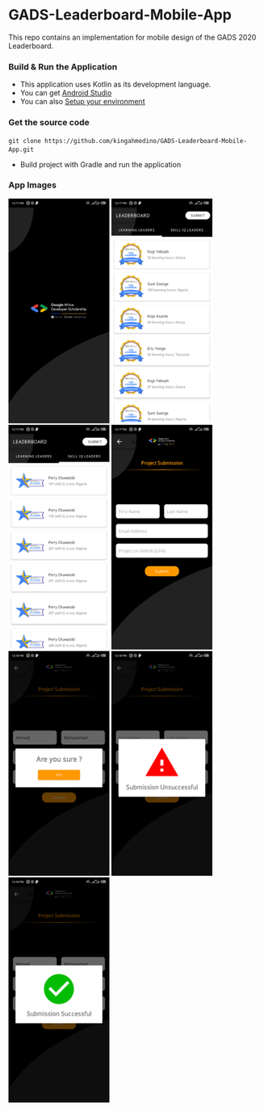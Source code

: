 # GADS-Leaderboard-Mobile-App
This repo contains an implementation for mobile design of the GADS 2020 Leaderboard.

### Build & Run the Application
* This application uses Kotlin as its development language.
* You can get  [Android Studio](http://developer.android.com/intl/es/sdk/index.html)
* You can also  [Setup your environment](https://developer.android.com/studio/install)

### Get the source code
`git clone https://github.com/kingahmedino/GADS-Leaderboard-Mobile-App.git`
* Build project with Gradle and run the application

### App Images
<img src="app images/1.png" width="200">  <img src="app images/2.png" width="200">  <img src="app images/3.png" width="200">  <img src="app images/4.png" width="200"> <img src="app images/5.png" width="200"> <img src="app images/6.png" width="200"> <img src="app images/7.png" width="200"> 

